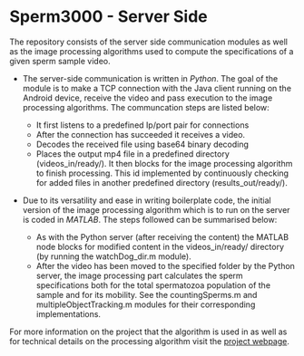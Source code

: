 Sperm3000 - Server Side
=======================

The repository consists of the server side communication modules as well as the
image processing algorithms used to compute the specifications of a given sperm
sample video.

* The server-side communication is written in *Python*. The goal of the module
    is to make a TCP connection with the Java client running on the Android
    device, receive the video and pass execution to the image processing
    algorithms. The communcation steps are listed below:

    + It first listens to a predefined Ip/port pair for connections
    + After the connection has succeeded it receives a video. 
    + Decodes the received file using base64 binary decoding
    + Places the output mp4 file in a predefined directory (videos_in/ready/). 
    It then blocks for the image processing algorithm to finish processing.
    This id implemented by  continuously checking for added files in another
    predefined directory (results_out/ready/).

* Due to its versatility and ease in writing boilerplate code, the initial
version of the image processing algorithm which is to run on the server is
coded in *MATLAB*. The steps followed can be summarised below:

    + As with the Python server (after receiving the content) the
    MATLAB node blocks for modified content in the videos_in/ready/ directory (by
    running the watchDog_dir.m module). 
    + After the video has been moved to the specified folder by the Python
    server, the image processing part calculates the sperm specifications both for
    the total spermatozoa population of the sample and for its mobility. See the
    countingSperms.m and multipleObjectTracking.m modules for their corresponding
    implementations.

For more information on the project that the algorithm is used in as well as for
technical details on the processing algorithm visit the 
[project webpage](http://biotech-ntua.wikispaces.com/Project_20152016_Spermodiagram).
